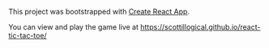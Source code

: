 This project was bootstrapped with [Create React App](https://github.com/facebook/create-react-app).

You can view and play the game live at https://scottillogical.github.io/react-tic-tac-toe/

